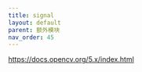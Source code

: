 ```yaml
---
title: signal
layout: default
parent: 额外模块
nav_order: 45
---
```


https://docs.opencv.org/5.x/index.html